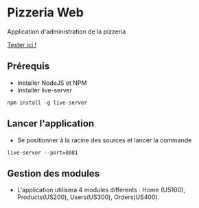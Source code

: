 # Pizzeria Web 
Application d'administration de la pizzeria

[Tester ici !](http://dtaformation.github.io/pizzeria-web-nov-2015/)

## Prérequis
* Installer NodeJS et NPM
* Installer live-server
```
npm install -g live-server
```

## Lancer l'application
* Se positionner à la racine des sources et lancer la commande
```
live-server --port=8081
```

## Gestion des modules
* L'application utilisera 4 modules différents : Home (US100), Products(US200), Users(US300), Orders(US400).
